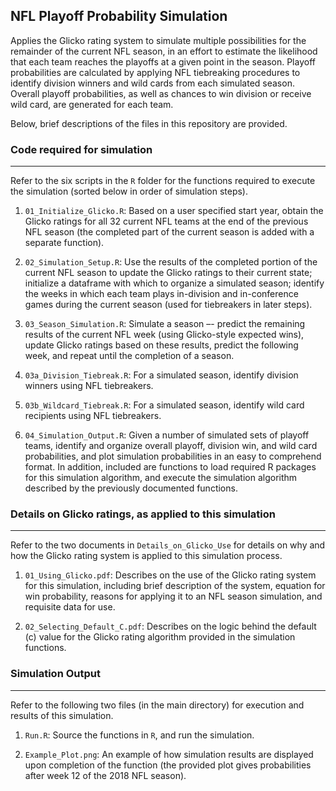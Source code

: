 ## **NFL Playoff Probability Simulation**

Applies the Glicko rating system to simulate multiple possibilities for the remainder of the current NFL season, in an effort to estimate the likelihood that each team reaches the playoffs at a given point in the season. Playoff probabilities are calculated by applying NFL tiebreaking procedures to identify division winners and wild cards from each simulated season. Overall playoff probabilities, as well as chances to win division or receive wild card, are generated for each team.

Below, brief descriptions of the files in this repository are provided.


### **Code required for simulation**

___

Refer to the six scripts in the `R` folder for the functions required to execute the simulation (sorted below in order of simulation steps).

1. `01_Initialize_Glicko.R`: Based on a user specified start year, obtain the Glicko ratings for all 32 current NFL teams at the end of the previous NFL season (the completed part of the current season is added with a separate function).

2. `02_Simulation_Setup.R`: Use the results of the completed portion of the current NFL season to update the Glicko ratings to their current state; initialize a dataframe with which to organize a simulated season; identify the weeks in which each team plays in-division and in-conference games during the current season (used for tiebreakers in later steps).

3. `03_Season_Simulation.R`: Simulate a season –- predict the remaining results of the current NFL week (using Glicko-style expected wins), update Glicko ratings based on these results, predict the following week, and repeat until the completion of a season.

4. `03a_Division_Tiebreak.R`: For a simulated season, identify division winners using NFL tiebreakers.

5. `03b_Wildcard_Tiebreak.R`: For a simulated season, identify wild card recipients using NFL tiebreakers.

6. `04_Simulation_Output.R`: Given a number of simulated sets of playoff teams, identify and organize overall playoff, division win, and wild card probabilities, and plot simulation probabilities in an easy to comprehend format. In addition, included are functions to load required R packages for this simulation algorithm, and execute the simulation algorithm described by the previously documented functions.


### **Details on Glicko ratings, as applied to this simulation**

___

Refer to the two documents in `Details_on_Glicko_Use` for details on why and how the Glicko rating system is applied to this simulation process.

1. `01_Using_Glicko.pdf`: Describes on the use of the Glicko rating system for this simulation, including brief description of the system, equation for win probability, reasons for applying it to an NFL season simulation, and requisite data for use.

2. `02_Selecting_Default_C.pdf`: Describes on the logic behind the default \(c\) value for the Glicko rating algorithm provided in the simulation functions.


### **Simulation Output**

___

Refer to the following two files (in the main directory) for execution and results of this simulation.

1. `Run.R`: Source the functions in `R`, and run the simulation.

2. `Example_Plot.png`: An example of how simulation results are displayed upon completion of the function (the provided plot gives probabilities after week 12 of the 2018 NFL season).

